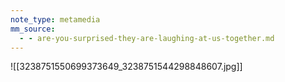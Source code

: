 ```yaml
---
note_type: metamedia
mm_source:
  - - are-you-surprised-they-are-laughing-at-us-together.md
---
```


![[3238751550699373649_3238751544298848607.jpg]]


